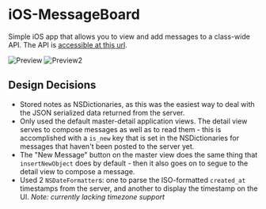 iOS-MessageBoard
=================

Simple iOS app that allows you to view and add messages to a class-wide API. The
API is [accessible at this url](http://cis195-messages.herokuapp.com/messages).

![Preview](http://f.cl.ly/items/083W103n3e3F3u0k2A42/Screen%20Shot%202012-11-12%20at%204.25.22%20AM.png)
![Preview2](http://f.cl.ly/items/1T1i0A2v2H1W240Q1Q3g/Screen%20Shot%202012-11-12%20at%204.42.10%20AM.png)

## Design Decisions

- Stored notes as NSDictionaries, as this was the easiest way to deal with the
  JSON serialized data returned from the server.
- Only used the default master-detail application views. The detail view serves
  to compose messages as well as to read them - this is accomplished with
  a `is_new` key that is set in the NSDictionaries for messages that haven't
  been posted to the server yet.
- The "New Message" button on the master view does the same thing that
  `insertNewObject` does by default - then it also goes on to segue to the
  detail view to compose a message.
- Used 2 `NSDateFormatter`s: one to parse the ISO-formatted `created_at` 
  timestamps from the server, and another to display the timestamp on the UI.
  _Note: currently lacking timezone support_
